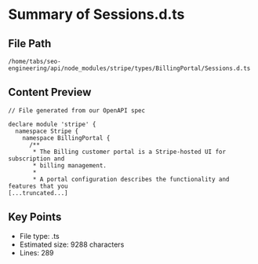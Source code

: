 # Summary of Sessions.d.ts
  
## File Path
`/home/tabs/seo-engineering/api/node_modules/stripe/types/BillingPortal/Sessions.d.ts`

## Content Preview
```
// File generated from our OpenAPI spec

declare module 'stripe' {
  namespace Stripe {
    namespace BillingPortal {
      /**
       * The Billing customer portal is a Stripe-hosted UI for subscription and
       * billing management.
       *
       * A portal configuration describes the functionality and features that you
[...truncated...]
```

## Key Points
- File type: .ts
- Estimated size: 9288 characters
- Lines: 289
